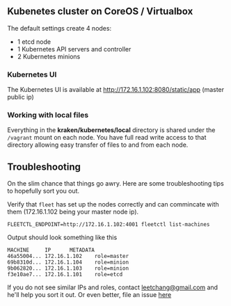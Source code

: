 ## Kubenetes cluster on CoreOS / Virtualbox

The default settings create 4 nodes:
* 1 etcd node
* 1 Kubernetes API servers and controller
* 2 Kubernetes minions

### Kubernetes UI
The Kubernetes UI is available at http://172.16.1.102:8080/static/app (master public ip)

### Working with local files
Everything in the __kraken/kubernetes/local__ directory is shared under the `/vagrant` mount on each node. You have full read write access to that directory allowing easy transfer of files to and from each node.

## Troubleshooting

On the slim chance that things go awry. Here are some troubleshooting tips to hopefully sort you out.

Verify that `fleet` has set up the nodes correctly and can commincate with them (172.16.1.102 being your master node ip).
```
FLEETCTL_ENDPOINT=http://172.16.1.102:4001 fleetctl list-machines
```

Output should look something like this
```
MACHINE		IP		METADATA
46a55004...	172.16.1.102	role=master
69b8310d...	172.16.1.104	role=minion
9b062820...	172.16.1.103	role=minion
f3e10ae7...	172.16.1.101	role=etcd
```

If you do not see similar IPs and roles, contact <leetchang@gmail.com> and he'll help you sort it out. Or even better, file an issue [here](https://github.com/Samsung-AG/kraken/issues)

